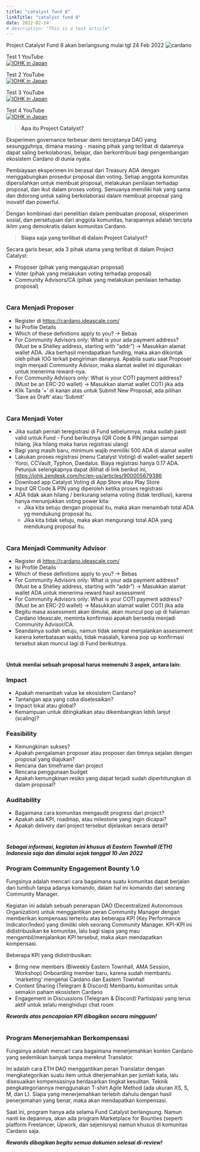 ```yaml
---
title: "catalyst fund 8"
linkTitle: "catalyst fund 8"
date: 2022-02-14'
# description: "This is a test article"
---
```


Project Catalyst Fund 8 akan berlangsung mulai tgl 24 Feb 2022
![cardano](https://analyticsinsight.b-cdn.net/wp-content/uploads/2022/02/cardano-ada-front.jpeg)

Test 1 YouTube <br>
[![IOHK in Japan](https://ucarecdn.com/42202016-98e7-4e94-bba9-780c88ad235b/)](https://www.youtube.com/watch?v=AzPRR89Qdlk)

Test 2 YouTube <br>
[![IOHK in Japan](https://ucarecdn.com/42202016-98e7-4e94-bba9-780c88ad235b/)](https://www.youtube.com/watch?v=AzPRR89Qdlk-Y "IOHK in Japan")

Test 3 YouTube <br>
[![IOHK in Japan](https://img.youtube.com/vi/AzPRR89Qdlk/0.jpg)](https://youtu.be/AzPRR89Qdlk-Y "IOHK in Japan")

Test 4 YouTube <br>
[![IOHK in Japan](https://img.youtube.com/vi/AzPRR89Qdlk/0.jpg)](https://youtu.be/AzPRR89Qdlk-Y?t=10s "IOHK in Japan")

> **Apa itu Project Catalyst?**

Eksperimen governance terbesar demi terciptanya DAO yang sesungguhnya, dimana masing - masing pihak yang terlibat di dalamnya dapat saling berkolaborasi, belajar, dan berkontribusi bagi pengembangan ekosistem Cardano di dunia nyata.

Pembiayaan eksperimen ini berasal dari Treasury ADA dengan menggabungkan prosedur proposal dan voting. Setiap anggota komunitas dipersilahkan untuk membuat proposal, melakukan penilaian terhadap proposal, dan ikut dalam proses voting. Semuanya memiliki hak yang sama dan didorong untuk saling berkolaborasi dalam membuat proposal yang inovatif dan powerful.

Dengan kombinasi dari penelitian dalam pembuatan proposal, eksperimen sosial, dan persetujuan dari anggota komunitas, harapannya adalah tercipta iklim yang demokratis dalam komunitas Cardano.

> **Siapa saja yang terlibat di dalam Project Catalyst?**

Secara garis besar, ada 3 pihak utama yang terlibat di dalam Project Catalyst:
* Proposer (pihak yang mengajukan proposal)
* Voter (pihak yang melakukan voting terhadap proposal)
* Community Advisors/CA (pihak yang melakukan penilaian terhadap proposal)

#

### **Cara Menjadi Proposer**
* Register di https://cardano.ideascale.com/
* Isi Profile Details
* Which of these definitions apply to you? → Bebas
* For Community Advisors only: What is your ada payment address? (Must be a Shelley address, starting with “addr”) → Masukkan alamat wallet ADA. Jika berhasil mendapatkan funding, maka akan dikontak oleh pihak IOG terkait pengiriman dananya. Apabila suatu saat Proposer ingin menjadi Community Advisor, maka alamat wallet ini digunakan untuk menerima reward-nya.
* For Community Advisors only: What is your COTI payment address? (Must be an ERC-20 wallet) → Masukkan alamat wallet COTI jika ada
* Klik Tanda ‘+’ di kanan atas untuk Submit New Proposal, ada pilihan ‘Save as Draft’ atau ‘Submit’
<br></br>

### **Cara Menjadi Voter**
* Jika sudah pernah teregistrasi di Fund sebelumnya, maka sudah pasti valid untuk Fund - Fund berikutnya (QR Code & PIN jangan sampai hilang, jika hilang maka harus registrasi ulang)
* Bagi yang masih baru, minimum wajib memiliki 500 ADA di alamat wallet
* Lakukan proses registrasi (menu Catalyst Voting) di wallet-wallet seperti Yoroi, CCVault, Typhon, Daedalus. Biaya registrasi hanya 0.17 ADA. Petunjuk selengkapnya dapat dilihat di link berikut ini, https://iohk.zendesk.com/hc/en-us/articles/900005679386
* Download app Catalyst Voting di App Store atau Play Store
* Input QR Code & PIN yang diperoleh ketika proses registrasi
* ADA tidak akan hilang / berkurang selama voting (tidak terdilusi), karena hanya menunjukkan voting power kita:
   * Jika kita setuju dengan proposal itu, maka akan menambah total ADA yg mendukung proposal itu.
   * Jika kita tidak setuju, maka akan mengurangi total ADA yang mendukung proposal itu.
<br></br>

### **Cara Menjadi Community Advisor**
* Register di https://cardano.ideascale.com/
* Isi Profile Details
* Which of these definitions apply to you? → Bebas
* For Community Advisors only: What is your ada payment address? (Must be a Shelley address, starting with “addr”) → Masukkan alamat wallet ADA untuk menerima reward hasil assessment
* For Community Advisors only: What is your COTI payment address? (Must be an ERC-20 wallet) → Masukkan alamat wallet COTI jika ada
* Begitu masa assessment akan dimulai, akan muncul pop up di halaman Cardano Ideascale, meminta konfirmasi apakah bersedia menjadi Community Advisor/CA.
* Seandainya sudah setuju, namun tidak sempat menjalankan assessment karena keterbatasan waktu, tidak masalah, karena pop up konfirmasi tersebut akan muncul lagi di Fund berikutnya.

# 

#### Untuk menilai sebuah proposal harus memenuhi 3 aspek, antara lain:

### **Impact**
* Apakah menambah value ke ekosistem Cardano?
* Tantangan apa yang coba diselesaikan?
* Impact lokal atau global?
* Kemampuan untuk ditingkatkan atau dikembangkan lebih lanjut (scaling)?

### **Feasibility**
* Kemungkinan sukses?
* Apakah pengalaman proposer atau proposer dan timnya sejalan dengan proposal yang diajukan?
* Rencana dan timeframe dari project
* Rencana penggunaan budget
* Apakah kemungkinan resiko yang dapat terjadi sudah diperhitungkan di dalam proposal?

### **Auditability**
* Bagaimana cara komunitas mengaudit progress dari project?
* Apakah ada KPI, roadmap, atau milestone yang ingin dicapai?
* Apakah delivery dari project tersebut dijelaskan secara detail?

#

#### *Sebagai informasi, kegiatan ini khusus di Eastern Townhall (ETH) Indonesia saja dan dimulai sejak tanggal 10 Jan 2022*

### **Program Community Engagement Bounty 1.0**

Fungsinya adalah mencari cara bagaimana suatu komunitas dapat berjalan dan tumbuh tanpa adanya komando, dalam hal ini komando dari seorang Community Manager.

Kegiatan ini adalah sebuah penerapan DAO (Decentralized Autonomous Organization) untuk menggantikan peran Community Manager dengan memberikan kompensasi tertentu atas beberapa KPI (Key Performance Indicator/Index) yang dimiliki oleh seorang Community Manager. KPI-KPI ini didistribusikan ke komunitas, lalu bagi siapa yang mau mengambil/menjalankan KPI tersebut, maka akan mendapatkan kompensasi.

Beberapa KPI yang didistribusikan:
* Bring new members (Biweekly Eastern Townhall, AMA Session, Workshop)
Onboarding member baru, karena sudah membantu ‘marketing’ mengenai Cardano dan Eastern Townhall
* Content Sharing (Telegram & Discord)
Membantu komunitas untuk semakin paham ekosistem Cardano
* Engagement in Discussions (Telegram & Discord)
Partisipasi yang terus aktif untuk selalu menghidupi chat room

***Rewards atas pencapaian KPI dibagikan secara mingguan!***
<br></br>

### **Program Menerjemahkan Berkompensasi**

Fungsinya adalah mencari cara bagaimana menerjemahkan konten Cardano yang sedemikian banyak tanpa merekrut Translator.

Ini adalah cara ETH DAO menggantikan peran Translator dengan mengkategorikan suatu item untuk diterjemahkan per jumlah kata, lalu disesuaikan kompensasinya berdasarkan tingkat kesulitan. Teknik pengkategoriannya menggunakan T-shirt Agile Method (ada ukuran XS, S, M, dan L). Siapa yang menerjemahkan terlebih dahulu dengan hasil penerjemahan yang benar, maka akan mendapatkan kompensasi.

Saat ini, program hanya ada selama Fund Catalyst berlangsung. Namun nanti ke depannya, akan ada program Marketplace for Bounties (seperti platform Freelancer, Upwork, dan sejenisnya) namun khusus di komunitas Cardano saja.

***Rewards dibagikan begitu semua dokumen selesai di-review!***
